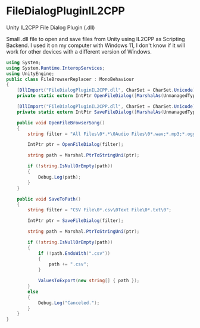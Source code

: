 # FileDialogPluginIL2CPP
Unity IL2CPP File Dialog Plugin (.dll)

Small .dll file to open and save files from Unity using IL2CPP as Scripting Backend.
I used it on my computer with Windows 11, I don't know if it will work for other devices with a different version of Windows.

```csharp
using System;
using System.Runtime.InteropServices;
using UnityEngine;
public class FileBrowserReplacer : MonoBehaviour
{
    [DllImport("FileDialogPluginIL2CPP.dll", CharSet = CharSet.Unicode)]
    private static extern IntPtr OpenFileDialog([MarshalAs(UnmanagedType.LPWStr)] string filter);

    [DllImport("FileDialogPluginIL2CPP.dll", CharSet = CharSet.Unicode)]
    private static extern IntPtr SaveFileDialog([MarshalAs(UnmanagedType.LPWStr)] string filter);

    public void OpenFileBrowserSong()
    {
        string filter = "All Files\0*.*\0Audio Files\0*.wav;*.mp3;*.ogg\0";

        IntPtr ptr = OpenFileDialog(filter);

        string path = Marshal.PtrToStringUni(ptr);

        if (!string.IsNullOrEmpty(path))
        {
            Debug.Log(path);
        }
    }

    public void SaveToPath()
    {
        string filter = "CSV File\0*.csv\0Text File\0*.txt\0";

        IntPtr ptr = SaveFileDialog(filter);

        string path = Marshal.PtrToStringUni(ptr);

        if (!string.IsNullOrEmpty(path))
        {
            if (!path.EndsWith(".csv"))
            {
                path += ".csv";
            }

            ValuesToExport(new string[] { path });
        }
        else
        {
            Debug.Log("Canceled.");
        }
    }
}
